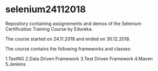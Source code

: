 # selenium24112018

Repository containing assignements and demos of the Selenium Certification Training Course by Edureka.

The course started on 24.11.2018 and ended on 30.12.2018.

The course contains the following frameworks and classes: 

1.TestNG
2.Data Driven Framework
3.Test Driven Framework
4.Maven
5.Jenkins
